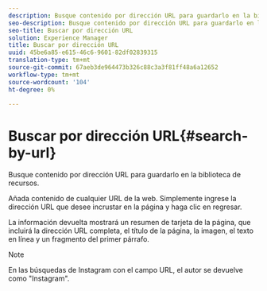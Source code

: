 ```yaml
---
description: Busque contenido por dirección URL para guardarlo en la biblioteca de recursos.
seo-description: Busque contenido por dirección URL para guardarlo en la biblioteca de recursos.
seo-title: Buscar por dirección URL
solution: Experience Manager
title: Buscar por dirección URL
uuid: 45be6a85-e615-46c6-9601-82df02839315
translation-type: tm+mt
source-git-commit: 67aeb3de964473b326c88c3a3f81ff48a6a12652
workflow-type: tm+mt
source-wordcount: '104'
ht-degree: 0%

---
```



# Buscar por dirección URL{#search-by-url}

Busque contenido por dirección URL para guardarlo en la biblioteca de recursos.

Añada contenido de cualquier URL de la web. Simplemente ingrese la dirección URL que desee incrustar en la página y haga clic en regresar.

La información devuelta mostrará un resumen de tarjeta de la página, que incluirá la dirección URL completa, el título de la página, la imagen, el texto en línea y un fragmento del primer párrafo.

>[!NOTE]
>
>En las búsquedas de Instagram con el campo URL, el autor se devuelve como &quot;Instagram&quot;.

